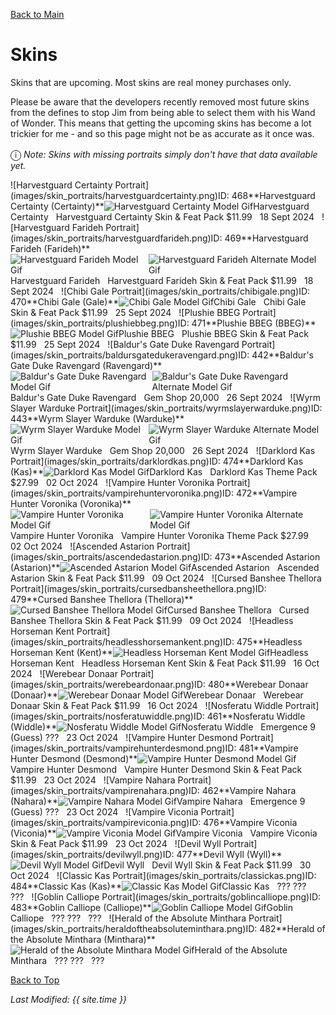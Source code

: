 [Back to Main](index.md)

# Skins

Skins that are upcoming. Most skins are real money purchases only.

Please be aware that the developers recently removed most future skins from the defines to stop Jim from being able to select them with his Wand of Wonder. This means that getting the upcoming skins has become a lot trickier for me - and so this page might not be as accurate as it once was.

<span style="font-size:1.2em;">ⓘ</span> *Note: Skins with missing portraits simply don't have that data available yet.*

<span class="skinTableColumn">
    <span class="skinTableRow">
        <span class="skinTableIcon">
            <span class="tooltipHolder" style="width:max-content">![Harvestguard Certainty Portrait](images/skin_portraits/harvestguardcertainty.png)<span class="featTooltipContents">ID: 468**Harvestguard Certainty (Certainty)**<img src="images/skin_models/harvestguardcertainty.gif" alt="Harvestguard Certainty Model Gif" style="width:auto;height:auto;max-width:100%;max-height:100%"></span></span>Harvestguard Certainty
        </span>
        <span class="skinTableSource">
            <span style="margin-left: 8px;">Harvestguard Certainty Skin & Feat Pack</span>
        </span>
        <span class="skinTableCost">
            <span style="margin-right: 8px;">$11.99</span>
        </span>
        <span class="skinTableDate">
            <span style="margin-right: 8px;">18 Sept 2024</span>
        </span>
    </span>
    <span class="skinTableRow">
        <span class="skinTableIcon">
            <span class="tooltipHolder" style="width:max-content">![Harvestguard Farideh Portrait](images/skin_portraits/harvestguardfarideh.png)<span class="featTooltipContents">ID: 469**Harvestguard Farideh (Farideh)**<span style="display:flex;flex-direction:row"><img src="images/skin_models/harvestguardfarideh.gif" alt="Harvestguard Farideh Model Gif" style="width:auto;height:auto;max-width:100%;max-height:100%"><img src="images/skin_models/harvestguardfarideh-flames.gif" alt="Harvestguard Farideh Alternate Model Gif" style="width:auto;height:auto;max-width:100%;max-height:100%"></span></span></span>Harvestguard Farideh
        </span>
        <span class="skinTableSource">
            <span style="margin-left: 8px;">Harvestguard Farideh Skin & Feat Pack</span>
        </span>
        <span class="skinTableCost">
            <span style="margin-right: 8px;">$11.99</span>
        </span>
        <span class="skinTableDate">
            <span style="margin-right: 8px;">18 Sept 2024</span>
        </span>
    </span>
    <span class="skinTableRow">
        <span class="skinTableIcon">
            <span class="tooltipHolder" style="width:max-content">![Chibi Gale Portrait](images/skin_portraits/chibigale.png)<span class="featTooltipContents">ID: 470**Chibi Gale (Gale)**<img src="images/skin_models/chibigale.gif" alt="Chibi Gale Model Gif" style="width:auto;height:auto;max-width:100%;max-height:100%"></span></span>Chibi Gale
        </span>
        <span class="skinTableSource">
            <span style="margin-left: 8px;">Chibi Gale Skin & Feat Pack</span>
        </span>
        <span class="skinTableCost">
            <span style="margin-right: 8px;">$11.99</span>
        </span>
        <span class="skinTableDate">
            <span style="margin-right: 8px;">25 Sept 2024</span>
        </span>
    </span>
    <span class="skinTableRow">
        <span class="skinTableIcon">
            <span class="tooltipHolder" style="width:max-content">![Plushie BBEG Portrait](images/skin_portraits/plushiebbeg.png)<span class="featTooltipContents">ID: 471**Plushie BBEG (BBEG)**<img src="images/skin_models/plushiebbeg.gif" alt="Plushie BBEG Model Gif" style="width:auto;height:auto;max-width:100%;max-height:100%"></span></span>Plushie BBEG
        </span>
        <span class="skinTableSource">
            <span style="margin-left: 8px;">Plushie BBEG Skin & Feat Pack</span>
        </span>
        <span class="skinTableCost">
            <span style="margin-right: 8px;">$11.99</span>
        </span>
        <span class="skinTableDate">
            <span style="margin-right: 8px;">25 Sept 2024</span>
        </span>
    </span>
    <span class="skinTableRow">
        <span class="skinTableIcon">
            <span class="tooltipHolder" style="width:max-content">![Baldur's Gate Duke Ravengard Portrait](images/skin_portraits/baldursgatedukeravengard.png)<span class="featTooltipContents">ID: 442**Baldur's Gate Duke Ravengard (Ravengard)**<span style="display:flex;flex-direction:row"><img src="images/skin_models/baldursgatedukeravengard.gif" alt="Baldur's Gate Duke Ravengard Model Gif" style="width:auto;height:auto;max-width:100%;max-height:100%"><img src="images/skin_models/baldursgatedukeravengard-enflamed.gif" alt="Baldur's Gate Duke Ravengard Alternate Model Gif" style="width:auto;height:auto;max-width:100%;max-height:100%"></span></span></span>Baldur's Gate Duke Ravengard
        </span>
        <span class="skinTableSource">
            <span style="margin-left: 8px;">Gem Shop</span>
        </span>
        <span class="skinTableCost">
            <span style="margin-right: 8px;">20,000</span>
        </span>
        <span class="skinTableDate">
            <span style="margin-right: 8px;">26 Sept 2024</span>
        </span>
    </span>
    <span class="skinTableRow">
        <span class="skinTableIcon">
            <span class="tooltipHolder" style="width:max-content">![Wyrm Slayer Warduke Portrait](images/skin_portraits/wyrmslayerwarduke.png)<span class="featTooltipContents">ID: 443**Wyrm Slayer Warduke (Warduke)**<span style="display:flex;flex-direction:row"><img src="images/skin_models/wyrmslayerwarduke.gif" alt="Wyrm Slayer Warduke Model Gif" style="width:auto;height:auto;max-width:100%;max-height:100%"><img src="images/skin_models/wyrmslayerwarduke-flame_tongue.gif" alt="Wyrm Slayer Warduke Alternate Model Gif" style="width:auto;height:auto;max-width:100%;max-height:100%"></span></span></span>Wyrm Slayer Warduke
        </span>
        <span class="skinTableSource">
            <span style="margin-left: 8px;">Gem Shop</span>
        </span>
        <span class="skinTableCost">
            <span style="margin-right: 8px;">20,000</span>
        </span>
        <span class="skinTableDate">
            <span style="margin-right: 8px;">26 Sept 2024</span>
        </span>
    </span>
    <span class="skinTableRow">
        <span class="skinTableIcon">
            <span class="tooltipHolder" style="width:max-content">![Darklord Kas Portrait](images/skin_portraits/darklordkas.png)<span class="featTooltipContents">ID: 474**Darklord Kas (Kas)**<img src="images/skin_models/darklordkas.gif" alt="Darklord Kas Model Gif" style="width:auto;height:auto;max-width:100%;max-height:100%"></span></span>Darklord Kas
        </span>
        <span class="skinTableSource">
            <span style="margin-left: 8px;">Darklord Kas Theme Pack</span>
        </span>
        <span class="skinTableCost">
            <span style="margin-right: 8px;">$27.99</span>
        </span>
        <span class="skinTableDate">
            <span style="margin-right: 8px;">02 Oct 2024</span>
        </span>
    </span>
    <span class="skinTableRow">
        <span class="skinTableIcon">
            <span class="tooltipHolder" style="width:max-content">![Vampire Hunter Voronika Portrait](images/skin_portraits/vampirehuntervoronika.png)<span class="featTooltipContents">ID: 472**Vampire Hunter Voronika (Voronika)**<span style="display:flex;flex-direction:row"><img src="images/skin_models/vampirehuntervoronika.gif" alt="Vampire Hunter Voronika Model Gif" style="width:auto;height:auto;max-width:100%;max-height:100%"><img src="images/skin_models/vampirehuntervoronika-darklord.gif" alt="Vampire Hunter Voronika Alternate Model Gif" style="width:auto;height:auto;max-width:100%;max-height:100%"></span></span></span>Vampire Hunter Voronika
        </span>
        <span class="skinTableSource">
            <span style="margin-left: 8px;">Vampire Hunter Voronika Theme Pack</span>
        </span>
        <span class="skinTableCost">
            <span style="margin-right: 8px;">$27.99</span>
        </span>
        <span class="skinTableDate">
            <span style="margin-right: 8px;">02 Oct 2024</span>
        </span>
    </span>
    <span class="skinTableRow">
        <span class="skinTableIcon">
            <span class="tooltipHolder" style="width:max-content">![Ascended Astarion Portrait](images/skin_portraits/ascendedastarion.png)<span class="featTooltipContents">ID: 473**Ascended Astarion (Astarion)**<img src="images/skin_models/ascendedastarion.gif" alt="Ascended Astarion Model Gif" style="width:auto;height:auto;max-width:100%;max-height:100%"></span></span>Ascended Astarion
        </span>
        <span class="skinTableSource">
            <span style="margin-left: 8px;">Ascended Astarion Skin & Feat Pack</span>
        </span>
        <span class="skinTableCost">
            <span style="margin-right: 8px;">$11.99</span>
        </span>
        <span class="skinTableDate">
            <span style="margin-right: 8px;">09 Oct 2024</span>
        </span>
    </span>
    <span class="skinTableRow">
        <span class="skinTableIcon">
            <span class="tooltipHolder" style="width:max-content">![Cursed Banshee Thellora Portrait](images/skin_portraits/cursedbansheethellora.png)<span class="featTooltipContents">ID: 479**Cursed Banshee Thellora (Thellora)**<img src="images/skin_models/cursedbansheethellora.gif" alt="Cursed Banshee Thellora Model Gif" style="width:auto;height:auto;max-width:100%;max-height:100%"></span></span>Cursed Banshee Thellora
        </span>
        <span class="skinTableSource">
            <span style="margin-left: 8px;">Cursed Banshee Thellora Skin & Feat Pack</span>
        </span>
        <span class="skinTableCost">
            <span style="margin-right: 8px;">$11.99</span>
        </span>
        <span class="skinTableDate">
            <span style="margin-right: 8px;">09 Oct 2024</span>
        </span>
    </span>
    <span class="skinTableRow">
        <span class="skinTableIcon">
            <span class="tooltipHolder" style="width:max-content">![Headless Horseman Kent Portrait](images/skin_portraits/headlesshorsemankent.png)<span class="featTooltipContents">ID: 475**Headless Horseman Kent (Kent)**<img src="images/skin_models/headlesshorsemankent.gif" alt="Headless Horseman Kent Model Gif" style="width:auto;height:auto;max-width:100%;max-height:100%"></span></span>Headless Horseman Kent
        </span>
        <span class="skinTableSource">
            <span style="margin-left: 8px;">Headless Horseman Kent Skin & Feat Pack</span>
        </span>
        <span class="skinTableCost">
            <span style="margin-right: 8px;">$11.99</span>
        </span>
        <span class="skinTableDate">
            <span style="margin-right: 8px;">16 Oct 2024</span>
        </span>
    </span>
    <span class="skinTableRow">
        <span class="skinTableIcon">
            <span class="tooltipHolder" style="width:max-content">![Werebear Donaar Portrait](images/skin_portraits/werebeardonaar.png)<span class="featTooltipContents">ID: 480**Werebear Donaar (Donaar)**<img src="images/skin_models/werebeardonaar.gif" alt="Werebear Donaar Model Gif" style="width:auto;height:auto;max-width:100%;max-height:100%"></span></span>Werebear Donaar
        </span>
        <span class="skinTableSource">
            <span style="margin-left: 8px;">Werebear Donaar Skin & Feat Pack</span>
        </span>
        <span class="skinTableCost">
            <span style="margin-right: 8px;">$11.99</span>
        </span>
        <span class="skinTableDate">
            <span style="margin-right: 8px;">16 Oct 2024</span>
        </span>
    </span>
    <span class="skinTableRow">
        <span class="skinTableIcon">
            <span class="tooltipHolder" style="width:max-content">![Nosferatu Widdle Portrait](images/skin_portraits/nosferatuwiddle.png)<span class="featTooltipContents">ID: 461**Nosferatu Widdle (Widdle)**<img src="images/skin_models/nosferatuwiddle.gif" alt="Nosferatu Widdle Model Gif" style="width:auto;height:auto;max-width:100%;max-height:100%"></span></span>Nosferatu Widdle
        </span>
        <span class="skinTableSource">
            <span style="margin-left: 8px;">Emergence 9 (Guess)</span>
        </span>
        <span class="skinTableCost">
            <span style="margin-right: 8px;">???</span>
        </span>
        <span class="skinTableDate">
            <span style="margin-right: 8px;">23 Oct 2024</span>
        </span>
    </span>
    <span class="skinTableRow">
        <span class="skinTableIcon">
            <span class="tooltipHolder" style="width:max-content">![Vampire Hunter Desmond Portrait](images/skin_portraits/vampirehunterdesmond.png)<span class="featTooltipContents">ID: 481**Vampire Hunter Desmond (Desmond)**<img src="images/skin_models/vampirehunterdesmond.gif" alt="Vampire Hunter Desmond Model Gif" style="width:auto;height:auto;max-width:100%;max-height:100%"></span></span>Vampire Hunter Desmond
        </span>
        <span class="skinTableSource">
            <span style="margin-left: 8px;">Vampire Hunter Desmond Skin & Feat Pack</span>
        </span>
        <span class="skinTableCost">
            <span style="margin-right: 8px;">$11.99</span>
        </span>
        <span class="skinTableDate">
            <span style="margin-right: 8px;">23 Oct 2024</span>
        </span>
    </span>
    <span class="skinTableRow">
        <span class="skinTableIcon">
            <span class="tooltipHolder" style="width:max-content">![Vampire Nahara Portrait](images/skin_portraits/vampirenahara.png)<span class="featTooltipContents">ID: 462**Vampire Nahara (Nahara)**<img src="images/skin_models/vampirenahara.gif" alt="Vampire Nahara Model Gif" style="width:auto;height:auto;max-width:100%;max-height:100%"></span></span>Vampire Nahara
        </span>
        <span class="skinTableSource">
            <span style="margin-left: 8px;">Emergence 9 (Guess)</span>
        </span>
        <span class="skinTableCost">
            <span style="margin-right: 8px;">???</span>
        </span>
        <span class="skinTableDate">
            <span style="margin-right: 8px;">23 Oct 2024</span>
        </span>
    </span>
    <span class="skinTableRow">
        <span class="skinTableIcon">
            <span class="tooltipHolder" style="width:max-content">![Vampire Viconia Portrait](images/skin_portraits/vampireviconia.png)<span class="featTooltipContents">ID: 476**Vampire Viconia (Viconia)**<img src="images/skin_models/vampireviconia.gif" alt="Vampire Viconia Model Gif" style="width:auto;height:auto;max-width:100%;max-height:100%"></span></span>Vampire Viconia
        </span>
        <span class="skinTableSource">
            <span style="margin-left: 8px;">Vampire Viconia Skin & Feat Pack</span>
        </span>
        <span class="skinTableCost">
            <span style="margin-right: 8px;">$11.99</span>
        </span>
        <span class="skinTableDate">
            <span style="margin-right: 8px;">23 Oct 2024</span>
        </span>
    </span>
    <span class="skinTableRow">
        <span class="skinTableIcon">
            <span class="tooltipHolder" style="width:max-content">![Devil Wyll Portrait](images/skin_portraits/devilwyll.png)<span class="featTooltipContents">ID: 477**Devil Wyll (Wyll)**<img src="images/skin_models/devilwyll.gif" alt="Devil Wyll Model Gif" style="width:auto;height:auto;max-width:100%;max-height:100%"></span></span>Devil Wyll
        </span>
        <span class="skinTableSource">
            <span style="margin-left: 8px;">Devil Wyll Skin & Feat Pack</span>
        </span>
        <span class="skinTableCost">
            <span style="margin-right: 8px;">$11.99</span>
        </span>
        <span class="skinTableDate">
            <span style="margin-right: 8px;">30 Oct 2024</span>
        </span>
    </span>
    <span class="skinTableRow">
        <span class="skinTableIcon">
            <span class="tooltipHolder" style="width:max-content">![Classic Kas Portrait](images/skin_portraits/classickas.png)<span class="featTooltipContents">ID: 484**Classic Kas (Kas)**<img src="images/skin_models/classickas.gif" alt="Classic Kas Model Gif" style="width:auto;height:auto;max-width:100%;max-height:100%"></span></span>Classic Kas
        </span>
        <span class="skinTableSource">
            <span style="margin-left: 8px;">???</span>
        </span>
        <span class="skinTableCost">
            <span style="margin-right: 8px;">???</span>
        </span>
        <span class="skinTableDate">
            <span style="margin-right: 8px;">???</span>
        </span>
    </span>
    <span class="skinTableRow">
        <span class="skinTableIcon">
            <span class="tooltipHolder" style="width:max-content">![Goblin Calliope Portrait](images/skin_portraits/goblincalliope.png)<span class="featTooltipContents">ID: 483**Goblin Calliope (Calliope)**<img src="images/skin_models/goblincalliope.gif" alt="Goblin Calliope Model Gif" style="width:auto;height:auto;max-width:100%;max-height:100%"></span></span>Goblin Calliope
        </span>
        <span class="skinTableSource">
            <span style="margin-left: 8px;">???</span>
        </span>
        <span class="skinTableCost">
            <span style="margin-right: 8px;">???</span>
        </span>
        <span class="skinTableDate">
            <span style="margin-right: 8px;">???</span>
        </span>
    </span>
    <span class="skinTableRow">
        <span class="skinTableIcon">
            <span class="tooltipHolder" style="width:max-content">![Herald of the Absolute Minthara Portrait](images/skin_portraits/heraldoftheabsoluteminthara.png)<span class="featTooltipContents">ID: 482**Herald of the Absolute Minthara (Minthara)**<img src="images/skin_models/heraldoftheabsoluteminthara.gif" alt="Herald of the Absolute Minthara Model Gif" style="width:auto;height:auto;max-width:100%;max-height:100%"></span></span>Herald of the Absolute Minthara
        </span>
        <span class="skinTableSource">
            <span style="margin-left: 8px;">???</span>
        </span>
        <span class="skinTableCost">
            <span style="margin-right: 8px;">???</span>
        </span>
        <span class="skinTableDate">
            <span style="margin-right: 8px;">???</span>
        </span>
    </span>
</span>

[Back to Top](#top)

*Last Modified: {{ site.time }}*